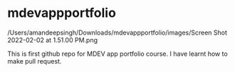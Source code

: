 # mdevappportfolio

/Users/amandeepsingh/Downloads/mdevappportfolio/images/Screen Shot 2022-02-02 at 1.51.00 PM.png

This is first github repo for MDEV app portfolio course.
I have learnt how to make pull request.